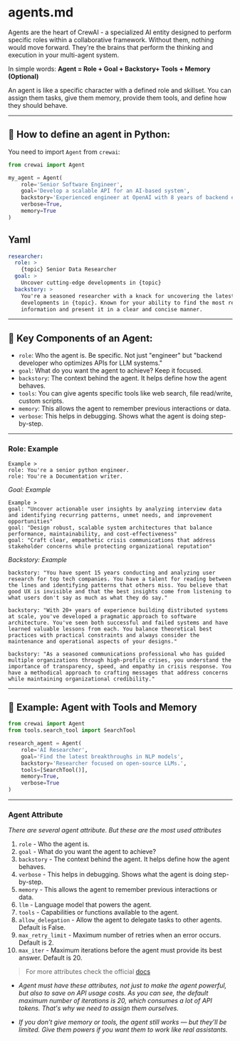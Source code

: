# agents.md

Agents are the heart of CrewAI - a specialized AI entity designed to perform specific roles within a collaborative framework. Without them, nothing would move forward. They're the brains that perform the thinking and execution in your multi-agent system.

In simple words: **Agent = Role + Goal + Backstory+ Tools + Memory (Optional)**

An agent is like a specific character with a defined role and skillset. You can assign them tasks, give them memory, provide them tools, and define how they should behave.

---

## 🧠 How to define an agent in Python:

You need to import `Agent` from `crewai`:

```python
from crewai import Agent

my_agent = Agent(
    role='Senior Software Engineer',
    goal='Develop a scalable API for an AI-based system',
    backstory='Experienced engineer at OpenAI with 8 years of backend expertise.',
    verbose=True,
    memory=True
)
```
## Yaml
```yaml
researcher:
  role: >
    {topic} Senior Data Researcher
  goal: >
    Uncover cutting-edge developments in {topic}
  backstory: >
    You're a seasoned researcher with a knack for uncovering the latest
    developments in {topic}. Known for your ability to find the most relevant
    information and present it in a clear and concise manner.
```

---

## 🧱 Key Components of an Agent:

* `role`: Who the agent is. Be specific. Not just "engineer" but "backend developer who optimizes APIs for LLM systems."
* `goal`: What do you want the agent to achieve? Keep it focused.
* `backstory`: The context behind the agent. It helps define how the agent behaves.
* `tools`: You can give agents specific tools like web search, file read/write, custom scripts.
* `memory`: This allows the agent to remember previous interactions or data.
* `verbose`: This helps in debugging. Shows what the agent is doing step-by-step.

---
### Role: Example
```text
Example >
role: You're a senior python engineer.
role: You're a Documentation writer.
```

*Goal: Example*
```text
Example >
goal: "Uncover actionable user insights by analyzing interview data and identifying recurring patterns, unmet needs, and improvement opportunities"
goal: "Design robust, scalable system architectures that balance performance, maintainability, and cost-effectiveness"
goal: "Craft clear, empathetic crisis communications that address stakeholder concerns while protecting organizational reputation"
```
*Backstory: Example*
```text
backstory: "You have spent 15 years conducting and analyzing user research for top tech companies. You have a talent for reading between the lines and identifying patterns that others miss. You believe that good UX is invisible and that the best insights come from listening to what users don't say as much as what they do say."

backstory: "With 20+ years of experience building distributed systems at scale, you've developed a pragmatic approach to software architecture. You've seen both successful and failed systems and have learned valuable lessons from each. You balance theoretical best practices with practical constraints and always consider the maintenance and operational aspects of your designs."

backstory: "As a seasoned communications professional who has guided multiple organizations through high-profile crises, you understand the importance of transparency, speed, and empathy in crisis response. You have a methodical approach to crafting messages that address concerns while maintaining organizational credibility."
```
---
## 🔧 Example: Agent with Tools and Memory

```python
from crewai import Agent
from tools.search_tool import SearchTool

research_agent = Agent(
    role='AI Researcher',
    goal='Find the latest breakthroughs in NLP models',
    backstory='Researcher focused on open-source LLMs.',
    tools=[SearchTool()],
    memory=True,
    verbose=True
)
```

---

### Agent Attribute 
*There are several agent attribute. But these are the most used attributes*
1. `role` -  Who the agent is.
2. `goal` - What do you want the agent to achieve?
3. `backstory` - The context behind the agent. It helps define how the agent behaves.
4. `verbose` - This helps in debugging. Shows what the agent is doing step-by-step.
4. `memory` - This allows the agent to remember previous interactions or data.
6. `llm` - Language model that powers the agent. 
7. `tools` - Capabilities or functions available to the agent.
8. `allow_delegation` - Allow the agent to delegate tasks to other agents. Default is False.
9. `max_retry_limit` - Maximum number of retries when an error occurs. Default is 2.
10. `max_iter` - Maximum iterations before the agent must provide its best answer. Default is 20.
>For more attributes check the official [docs](https://docs.crewai.com/en/concepts/agents)

- *Agent must have these attributes, not just to make the agent powerful, but also to save on API usage costs. As you can see, the default maximum number of iterations is 20, which consumes a lot of API tokens. That's why we need to assign them ourselves.*

- *If you don’t give memory or tools, the agent still works — but they’ll be limited. Give them powers if you want them to work like real assistants.*


